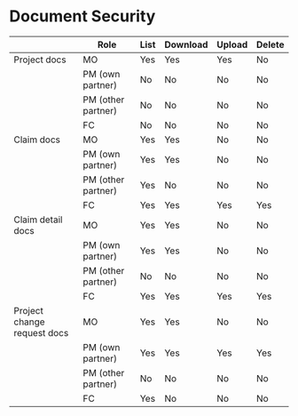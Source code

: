 # Document Security

|                               | Role                  | List  | Download | Upload | Delete
| ----                          | ----                  | ----  | ----     | ----   | ----
| Project docs                  | MO                    | Yes   | Yes      | Yes    | No
|                               | PM (own partner)      | No    | No       | No     | No
|                               | PM (other partner)    | No    | No       | No	    | No
|                               | FC                    | No    | No       | No	    | No
| Claim docs                    | MO                    | Yes   | Yes      | No     | No
|                               | PM (own partner)	    | Yes   | Yes      | No	    | No
|                               | PM (other partner)    | Yes   | No       | No	    | No
|                               | FC                    | Yes   | Yes      | Yes    | Yes
| Claim detail docs             | MO                    | Yes   | Yes      | No     | No
|                               | PM (own partner)      | Yes   | Yes      | No     | No
|                               | PM (other partner)    | No    | No       | No     | No
|                               | FC                    | Yes   | Yes      | Yes    | Yes
| Project change request docs   | MO                    | Yes   | Yes      | No     | No
|                               | PM (own partner)      | Yes   | Yes      | Yes    | Yes
|                               | PM (other partner)    | No    | No       | No     | No
|                               | FC                    | Yes   | No       | No     | No
